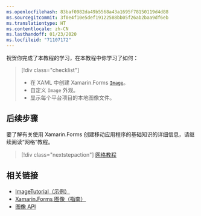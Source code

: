 ```yaml
---
ms.openlocfilehash: 83baf0982da49b5568a43a1695f78150119d4d88
ms.sourcegitcommit: 3f0e4f10e5def19122588bb05f26ab2baa9df6eb
ms.translationtype: HT
ms.contentlocale: zh-CN
ms.lasthandoff: 01/23/2020
ms.locfileid: "71107172"
---
```

祝贺你完成了本教程的学习，在本教程中你学习了如何：

> [!div class="checklist"]
>
> - 在 XAML 中创建 Xamarin.Forms [`Image`](xref:Xamarin.Forms.Image)。
> - 自定义 `Image` 外观。
> - 显示每个平台项目的本地图像文件。

## <a name="next-steps"></a>后续步骤

要了解有关使用 Xamarin.Forms 创建移动应用程序的基础知识的详细信息，请继续阅读“网格”教程。

> [!div class="nextstepaction"]
> [网格教程](~/get-started/tutorials/grid/index.yml)

## <a name="related-links"></a>相关链接

- [ImageTutorial（示例）](https://docs.microsoft.com/samples/xamarin/xamarin-forms-samples/getstarted-tutorials-imagetutorial/)
- [Xamarin.Forms 图像（指南）](~/xamarin-forms/user-interface/images.md)
- [图像 API](xref:Xamarin.Forms.Image)
